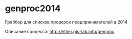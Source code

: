 genproc2014
===========

Граббер для списков проверок предпринимателей в 2014

Описание процесса: http://ether.gis-lab.info/genproc